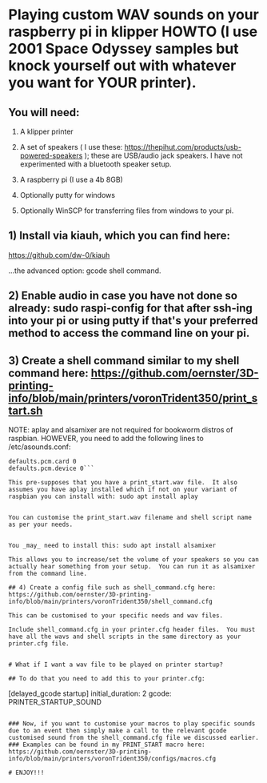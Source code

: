 # Playing custom WAV sounds on your raspberry pi in klipper HOWTO (I use 2001 Space Odyssey samples but knock yourself out with whatever you want for YOUR printer).

## You will need:

1) A klipper printer

2) A set of speakers ( I use these: https://thepihut.com/products/usb-powered-speakers ); these are USB/audio jack speakers.  I have not experimented with a bluetooth speaker setup.

3) A raspberry pi (I use a 4b 8GB)

4) Optionally putty for windows

5) Optionally WinSCP for transferring files from windows to your pi.

## 1) Install via kiauh, which you can find here:

https://github.com/dw-0/kiauh 

...the advanced option: gcode shell command.

## 2) Enable audio in case you have not done so already: sudo raspi-config for that after ssh-ing into your pi or using putty if that's your preferred method to access the command line on your pi.

## 3) Create a shell command similar to my shell command here: https://github.com/oernster/3D-printing-info/blob/main/printers/voronTrident350/print_start.sh

NOTE: aplay and alsamixer are not required for bookworm distros of raspbian.  HOWEVER, you need to add the following lines to /etc/asounds.conf:

```defaults.ctl.card 0
defaults.pcm.card 0
defaults.pcm.device 0```

This pre-supposes that you have a print_start.wav file.  It also assumes you have aplay installed which if not on your variant of raspbian you can install with: sudo apt install aplay


You can customise the print_start.wav filename and shell script name as per your needs.


You _may_ need to install this: sudo apt install alsamixer

This allows you to increase/set the volume of your speakers so you can actually hear something from your setup.  You can run it as alsamixer from the command line.

## 4) Create a config file such as shell_command.cfg here: https://github.com/oernster/3D-printing-info/blob/main/printers/voronTrident350/shell_command.cfg

This can be customised to your specific needs and wav files.  

Include shell_command.cfg in your printer.cfg header files.  You must have all the wavs and shell scripts in the same directory as your printer.cfg file.


# What if I want a wav file to be played on printer startup?

## To do that you need to add this to your printer.cfg:

```
[delayed_gcode startup]
initial_duration: 2
gcode:
    PRINTER_STARTUP_SOUND
```

### Now, if you want to customise your macros to play specific sounds due to an event then simply make a call to the relevant gcode customised sound from the shell_command.cfg file we discussed earlier.
### Examples can be found in my PRINT_START macro here: https://github.com/oernster/3D-printing-info/blob/main/printers/voronTrident350/configs/macros.cfg

# ENJOY!!!


